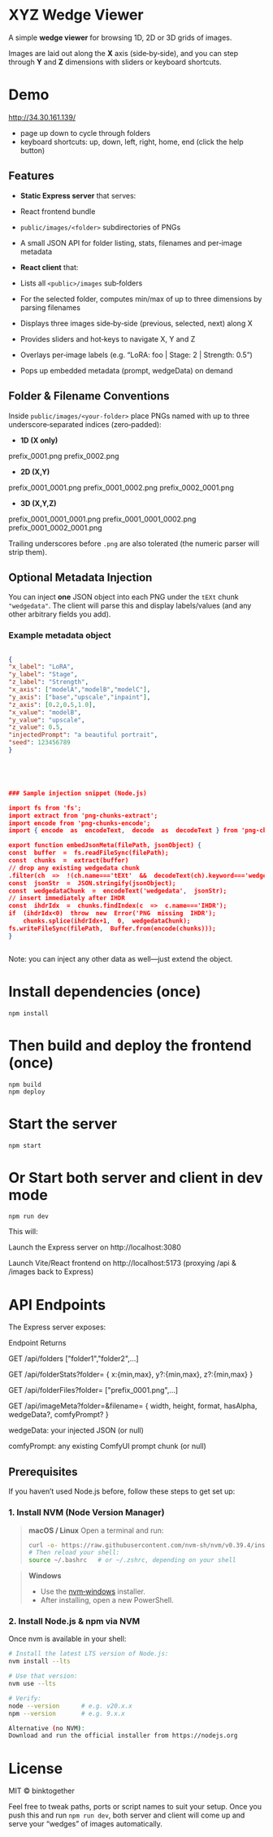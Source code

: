 # XYZ Wedge Viewer

A simple **wedge viewer** for browsing 1D, 2D or 3D grids of images.

Images are laid out along the **X** axis (side‑by‑side), and you can step through **Y** and **Z** dimensions with sliders or keyboard shortcuts.

# Demo

http://34.30.161.139/

- page up down to cycle through folders
- keyboard shortcuts: up, down, left, right, home, end (click the help button)

## Features

- **Static Express server** that serves:

- React frontend bundle

- `public/images/<folder>` subdirectories of PNGs

- A small JSON API for folder listing, stats, filenames and per‑image metadata

- **React client** that:

- Lists all `<public>/images` sub‑folders

- For the selected folder, computes min/max of up to three dimensions by parsing filenames

- Displays three images side‑by‑side (previous, selected, next) along X

- Provides sliders and hot‑keys to navigate X, Y and Z

- Overlays per‑image labels (e.g. “LoRA: foo | Stage: 2 | Strength: 0.5”)

- Pops up embedded metadata (prompt, wedgeData) on demand

## Folder & Filename Conventions

Inside `public/images/<your‑folder>` place PNGs named with up to three underscore‑separated indices (zero‑padded):

- **1D (X only)**

prefix_0001.png prefix_0002.png

- **2D (X,Y)**

prefix_0001_0001.png prefix_0001_0002.png prefix_0002_0001.png

- **3D (X,Y,Z)**

prefix_0001_0001_0001.png prefix_0001_0001_0002.png prefix_0001_0002_0001.png

Trailing underscores before `.png` are also tolerated (the numeric parser will strip them).

## Optional Metadata Injection

You can inject **one** JSON object into each PNG under the `tEXt` chunk `"wedgedata"`. The client will parse this and display labels/values (and any other arbitrary fields you add).

### Example metadata object

```json

{
"x_label": "LoRA",
"y_label": "Stage",
"z_label": "Strength",
"x_axis": ["modelA","modelB","modelC"],
"y_axis": ["base","upscale","inpaint"],
"z_axis": [0.2,0.5,1.0],
"x_value": "modelB",
"y_value": "upscale",
"z_value": 0.5,
"injectedPrompt": "a beautiful portrait",
"seed": 123456789
}





### Sample injection snippet (Node.js)

import fs from 'fs';
import extract from 'png-chunks-extract';
import encode from 'png-chunks-encode';
import { encode  as  encodeText,  decode  as  decodeText } from 'png-chunk-text';

export function embedJsonMeta(filePath, jsonObject) {
const  buffer  =  fs.readFileSync(filePath);
const  chunks  =  extract(buffer)
// drop any existing wedgedata chunk
.filter(ch  =>  !(ch.name==='tEXt'  &&  decodeText(ch).keyword==='wedgedata'));
const  jsonStr  =  JSON.stringify(jsonObject);
const  wedgedataChunk  =  encodeText('wedgedata',  jsonStr);
// insert immediately after IHDR
const  ihdrIdx  =  chunks.findIndex(c  =>  c.name==='IHDR');
if  (ihdrIdx<0)  throw  new  Error('PNG  missing  IHDR');
	chunks.splice(ihdrIdx+1,  0,  wedgedataChunk);
fs.writeFileSync(filePath,  Buffer.from(encode(chunks)));
}



```

Note: you can inject any other data as well—just extend the object.

# Install dependencies (once)

```
npm install
```

# Then build and deploy the frontend (once)

```
npm build
npm deploy
```

# Start the server

```
npm start
```

# Or Start both server and client in dev mode

```
npm run dev
```

This will:

Launch the Express server on http://localhost:3080

Launch Vite/React frontend on http://localhost:5173 (proxying /api & /images back to Express)

# API Endpoints

The Express server exposes:

Endpoint Returns

GET /api/folders ["folder1","folder2",…]

GET /api/folderStats?folder=<name> { x:{min,max}, y?:{min,max}, z?:{min,max} }

GET /api/folderFiles?folder=<name> ["prefix_0001.png",…]

GET /api/imageMeta?folder=&filename= { width, height, format, hasAlpha, wedgeData?, comfyPrompt? }

wedgeData: your injected JSON (or null)

comfyPrompt: any existing ComfyUI prompt chunk (or null)

## Prerequisites

If you haven’t used Node.js before, follow these steps to get set up:

### 1. Install NVM (Node Version Manager)

> **macOS / Linux**
> Open a terminal and run:
>
> ```bash
> curl -o- https://raw.githubusercontent.com/nvm-sh/nvm/v0.39.4/install.sh | bash
> # Then reload your shell:
> source ~/.bashrc   # or ~/.zshrc, depending on your shell
> ```

> **Windows**
>
> - Use the [nvm‑windows](https://github.com/coreybutler/nvm-windows) installer.
> - After installing, open a new PowerShell.

### 2. Install Node.js & npm via NVM

Once nvm is available in your shell:

```bash
# Install the latest LTS version of Node.js:
nvm install --lts

# Use that version:
nvm use --lts

# Verify:
node --version      # e.g. v20.x.x
npm --version       # e.g. 9.x.x

Alternative (no NVM):
Download and run the official installer from https://nodejs.org
```

# License

MIT © binktogether

Feel free to tweak paths, ports or script names to suit your setup. Once you push this and run `npm run dev`, both server and client will come up and serve your “wedges” of images automatically.
